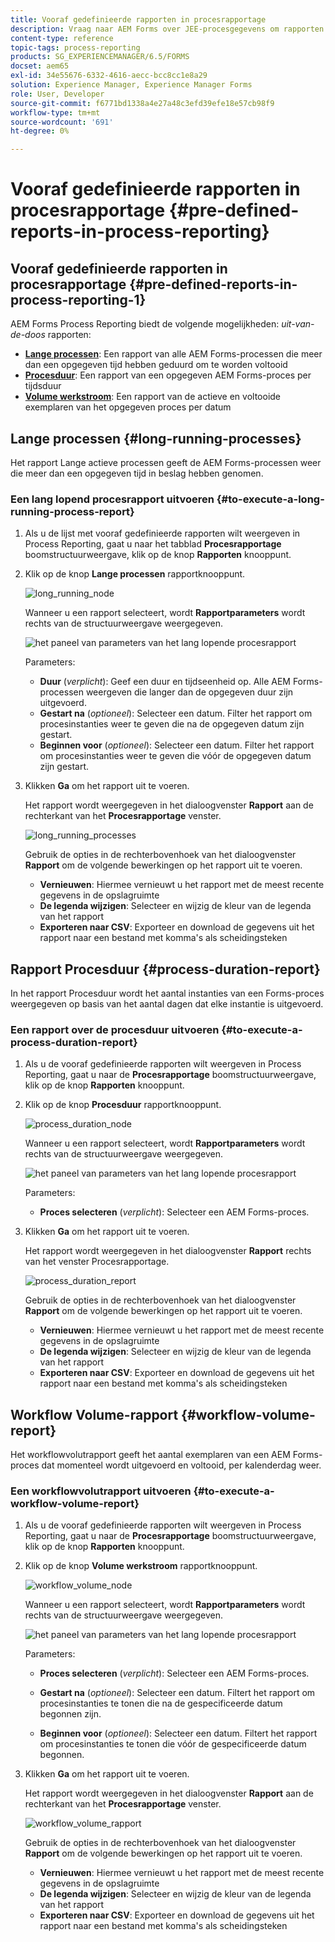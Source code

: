 ```yaml
---
title: Vooraf gedefinieerde rapporten in procesrapportage
description: Vraag naar AEM Forms over JEE-procesgegevens om rapporten te maken over langdurige processen, procesduur en workflowvolume
content-type: reference
topic-tags: process-reporting
products: SG_EXPERIENCEMANAGER/6.5/FORMS
docset: aem65
exl-id: 34e55676-6332-4616-aecc-bcc8cc1e8a29
solution: Experience Manager, Experience Manager Forms
role: User, Developer
source-git-commit: f6771bd1338a4e27a48c3efd39efe18e57cb98f9
workflow-type: tm+mt
source-wordcount: '691'
ht-degree: 0%

---
```


# Vooraf gedefinieerde rapporten in procesrapportage {#pre-defined-reports-in-process-reporting}

## Vooraf gedefinieerde rapporten in procesrapportage {#pre-defined-reports-in-process-reporting-1}

AEM Forms Process Reporting biedt de volgende mogelijkheden: *uit-van-de-doos* rapporten:

* **[Lange processen](#long-running-processes)**: Een rapport van alle AEM Forms-processen die meer dan een opgegeven tijd hebben geduurd om te worden voltooid
* **[Procesduur](#process-duration-report)**: Een rapport van een opgegeven AEM Forms-proces per tijdsduur
* **[Volume werkstroom](#workflow-volume-report)**: Een rapport van de actieve en voltooide exemplaren van het opgegeven proces per datum

## Lange processen {#long-running-processes}

Het rapport Lange actieve processen geeft de AEM Forms-processen weer die meer dan een opgegeven tijd in beslag hebben genomen.

### Een lang lopend procesrapport uitvoeren {#to-execute-a-long-running-process-report}

1. Als u de lijst met vooraf gedefinieerde rapporten wilt weergeven in Process Reporting, gaat u naar het tabblad **Procesrapportage** boomstructuurweergave, klik op de knop **Rapporten** knooppunt.
1. Klik op de knop **Lange processen** rapportknooppunt.

   ![long_running_node](assets/long_running_node.png)

   Wanneer u een rapport selecteert, wordt **Rapportparameters** wordt rechts van de structuurweergave weergegeven.

   ![het paneel van parameters van het lang lopende procesrapport](assets/report_parameters_panel.png)

   Parameters:

   * **Duur** (*verplicht*): Geef een duur en tijdseenheid op. Alle AEM Forms-processen weergeven die langer dan de opgegeven duur zijn uitgevoerd.
   * **Gestart na** (*optioneel*): Selecteer een datum. Filter het rapport om procesinstanties weer te geven die na de opgegeven datum zijn gestart.
   * **Beginnen voor** (*optioneel*): Selecteer een datum. Filter het rapport om procesinstanties weer te geven die vóór de opgegeven datum zijn gestart.

1. Klikken **Ga** om het rapport uit te voeren.

   Het rapport wordt weergegeven in het dialoogvenster **Rapport** aan de rechterkant van het **Procesrapportage** venster.

   ![long_running_processes](assets/long_running_processes.png)

   Gebruik de opties in de rechterbovenhoek van het dialoogvenster **Rapport** om de volgende bewerkingen op het rapport uit te voeren.

   * **Vernieuwen**: Hiermee vernieuwt u het rapport met de meest recente gegevens in de opslagruimte
   * **De legenda wijzigen**: Selecteer en wijzig de kleur van de legenda van het rapport
   * **Exporteren naar CSV**: Exporteer en download de gegevens uit het rapport naar een bestand met komma&#39;s als scheidingsteken

## Rapport Procesduur  {#process-duration-report}

In het rapport Procesduur wordt het aantal instanties van een Forms-proces weergegeven op basis van het aantal dagen dat elke instantie is uitgevoerd.

### Een rapport over de procesduur uitvoeren {#to-execute-a-process-duration-report}

1. Als u de vooraf gedefinieerde rapporten wilt weergeven in Process Reporting, gaat u naar de **Procesrapportage** boomstructuurweergave, klik op de knop **Rapporten** knooppunt.
1. Klik op de knop **Procesduur** rapportknooppunt.

   ![process_duration_node](assets/process_duration_node.png)

   Wanneer u een rapport selecteert, wordt **Rapportparameters** wordt rechts van de structuurweergave weergegeven.

   ![het paneel van parameters van het lang lopende procesrapport](assets/process_duration_params.png)

   Parameters:

   * **Proces selecteren** (*verplicht*): Selecteer een AEM Forms-proces.

1. Klikken **Ga** om het rapport uit te voeren.

   Het rapport wordt weergegeven in het dialoogvenster **Rapport** rechts van het venster Procesrapportage.

   ![process_duration_report](assets/process_duration_report.png)

   Gebruik de opties in de rechterbovenhoek van het dialoogvenster **Rapport** om de volgende bewerkingen op het rapport uit te voeren.

   * **Vernieuwen**: Hiermee vernieuwt u het rapport met de meest recente gegevens in de opslagruimte
   * **De legenda wijzigen**: Selecteer en wijzig de kleur van de legenda van het rapport
   * **Exporteren naar CSV**: Exporteer en download de gegevens uit het rapport naar een bestand met komma&#39;s als scheidingsteken

## Workflow Volume-rapport {#workflow-volume-report}

Het workflowvolutrapport geeft het aantal exemplaren van een AEM Forms-proces dat momenteel wordt uitgevoerd en voltooid, per kalenderdag weer.

### Een workflowvolutrapport uitvoeren {#to-execute-a-workflow-volume-report}

1. Als u de vooraf gedefinieerde rapporten wilt weergeven in Process Reporting, gaat u naar de **Procesrapportage** boomstructuurweergave, klik op de knop **Rapporten** knooppunt.
1. Klik op de knop **Volume werkstroom** rapportknooppunt.

   ![workflow_volume_node](assets/workflow_volume_node.png)

   Wanneer u een rapport selecteert, wordt **Rapportparameters** wordt rechts van de structuurweergave weergegeven.

   ![het paneel van parameters van het lang lopende procesrapport](assets/workflow_volume_params.png)

   Parameters:

   * **Proces selecteren** (*verplicht*): Selecteer een AEM Forms-proces.

   * **Gestart na** (*optioneel*): Selecteer een datum. Filtert het rapport om procesinstanties te tonen die na de gespecificeerde datum begonnen zijn.

   * **Beginnen voor** (*optioneel*): Selecteer een datum. Filtert het rapport om procesinstanties te tonen die vóór de gespecificeerde datum begonnen.

1. Klikken **Ga** om het rapport uit te voeren.

   Het rapport wordt weergegeven in het dialoogvenster **Rapport** aan de rechterkant van het **Procesrapportage** venster.

   ![workflow_volume_rapport](assets/workflow_volume_report.png)

   Gebruik de opties in de rechterbovenhoek van het dialoogvenster **Rapport** om de volgende bewerkingen op het rapport uit te voeren.

   * **Vernieuwen**: Hiermee vernieuwt u het rapport met de meest recente gegevens in de opslagruimte
   * **De legenda wijzigen**: Selecteer en wijzig de kleur van de legenda van het rapport
   * **Exporteren naar CSV**: Exporteer en download de gegevens uit het rapport naar een bestand met komma&#39;s als scheidingsteken
